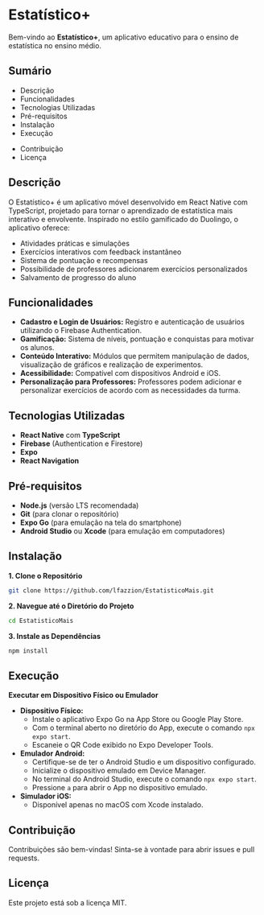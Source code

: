 # Estatístico+

Bem-vindo ao **Estatístico+**, um aplicativo educativo para o ensino de estatística no ensino médio.

## Sumário

- Descrição
- Funcionalidades
- Tecnologias Utilizadas
- Pré-requisitos
- Instalação
- Execução
<!-- - Compilação para Produção -->
- Contribuição
- Licença

## Descrição

O Estatístico+ é um aplicativo móvel desenvolvido em React Native com TypeScript, projetado para tornar o aprendizado de estatística mais interativo e envolvente. Inspirado no estilo gamificado do Duolingo, o aplicativo oferece:

- Atividades práticas e simulações
- Exercícios interativos com feedback instantâneo
- Sistema de pontuação e recompensas
- Possibilidade de professores adicionarem exercícios personalizados
- Salvamento de progresso do aluno

## Funcionalidades

- **Cadastro e Login de Usuários:** Registro e autenticação de usuários utilizando o Firebase Authentication.
- **Gamificação:** Sistema de níveis, pontuação e conquistas para motivar os alunos.
- **Conteúdo Interativo:** Módulos que permitem manipulação de dados, visualização de gráficos e realização de experimentos.
- **Acessibilidade:** Compatível com dispositivos Android e iOS.
- **Personalização para Professores:** Professores podem adicionar e personalizar exercícios de acordo com as necessidades da turma.

## Tecnologias Utilizadas

- **React Native** com **TypeScript**
- **Firebase** (Authentication e Firestore)
- **Expo**
- **React Navigation**

## Pré-requisitos

- **Node.js** (versão LTS recomendada)
- **Git** (para clonar o repositório)
- **Expo Go** (para emulação na tela do smartphone)
- **Android Studio** ou **Xcode** (para emulação em computadores)

## Instalação

**1. Clone o Repositório**

```bash
git clone https://github.com/lfazzion/EstatisticoMais.git
```

**2. Navegue até o Diretório do Projeto**

```bash
cd EstatisticoMais
```

**3. Instale as Dependências**

```bash
npm install
```

## Execução

**Executar em Dispositivo Físico ou Emulador**

- **Dispositivo Físico:**
  - Instale o aplicativo Expo Go na App Store ou Google Play Store.
  - Com o terminal aberto no diretório do App, execute o comando `npx expo start`.
  - Escaneie o QR Code exibido no Expo Developer Tools.
- **Emulador Android:**
  - Certifique-se de ter o Android Studio e um dispositivo configurado.
  - Inicialize o dispositivo emulado em Device Manager.
  - No terminal do Android Studio, execute o comando `npx expo start`.
  - Pressione `a` para abrir o App no dispositivo emulado.
- **Simulador iOS:**
  - Disponível apenas no macOS com Xcode instalado.

<!--## Compilação para Produção

Para gerar os arquivos de instalação (APK para Android ou IPA para iOS), você precisará configurar o Expo Application Services (EAS).

**1. Instalar o EAS CLI**

```bash
npm install -g eas-cli
```

**2. Login no EAS**

```bash
eas login
```

**3. Configurar o Projeto**

```bash
eas build:configure
```

**4. Construir o Aplicativo**

- **Android:**

```bash
eas build -p android --profile production
```

- **iOS:**

```bash
eas build -p ios --profile production
```

**Nota:** Para iOS, você precisará de uma conta de desenvolvedor Apple.-->

## Contribuição

Contribuições são bem-vindas! Sinta-se à vontade para abrir issues e pull requests.

## Licença

Este projeto está sob a licença MIT.
